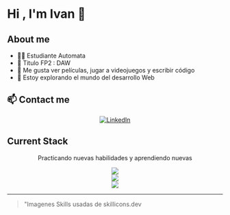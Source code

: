 # Hi , I'm Ivan 👋


## About me

- 👩‍🎓 Estudiante Automata
- 🏫 Titulo FP2 : DAW
- 💟 Me gusta ver películas, jugar a videojuegos y escribir código 
- 🧠 Estoy explorando el mundo del desarrollo Web


## :mailbox: Contact me

<p align="center">
  <a href="https://www.linkedin.com/in/ivangodu/">
    <img src="https://skillicons.dev/icons?i=linkedin" alt="LinkedIn" />
  </a>
</p>

## Current Stack

<p align="center"> Practicando nuevas habilidades y aprendiendo nuevas </p> 

<p align="center">

  <a href="https://skillicons.dev">
    <img src="https://skillicons.dev/icons?i=html,css,js,git,bootstrap" />
  </a>

  <br>
  <a href="https://skillicons.dev">
    <img src="https://skillicons.dev/icons?i=python,nodejs,mongodb,mysql" />
  </a>

  <br>
  <a href="https://skillicons.dev">
    <img src="https://skillicons.dev/icons?i=vscode" />
  </a>
  
</p>

---
> "Imagenes Skills usadas de skillicons.dev

<!--
**DevDesiree/DevDesiree** is a ✨ _special_ ✨ repository because its `README.md` (this file) appears on your GitHub profile.

Here are some ideas to get you started:

- 🔭 I’m currently working on ...
- 🌱 I’m currently learning ...
- 👯 I’m looking to collaborate on ...
- 🤔 I’m looking for help with ...
- 💬 Ask me about ...
- 📫 How to reach me: ...
- 😄 Pronouns: ...
- ⚡ Fun fact: ...
-->
